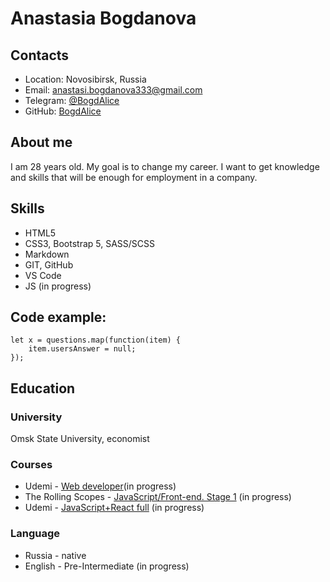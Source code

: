 # Anastasia Bogdanova

## Contacts
- Location: Novosibirsk, Russia
- Email: anastasi.bogdanova333@gmail.com
- Telegram: [@BogdAlice](https://t.me/BogdAlice)
- GitHub: [BogdAlice](https://github.com/BogdAlice)

## About me
I am 28 years old. My goal is to change my career. I want to get knowledge and skills that will be enough for employment in a company.

## Skills
- HTML5
- CSS3, Bootstrap 5, SASS/SCSS
- Markdown
- GIT, GitHub
- VS Code
- JS (in progress)

## Code example:
```
let x = questions.map(function(item) { 
    item.usersAnswer = null;
});
```
## Education
### University
Omsk State University, economist
### Courses
- Udemi - [Web developer](https://www.udemy.com/course/webdeveloper/)(in progress)
- The Rolling Scopes - [JavaScript/Front-end. Stage 1](https://rs.school/js-stage0/) (in progress)
- Udemi - [JavaScript+React full](https://www.udemy.com/course/javascript_full/) (in progress)

### Language
- Russia - native
- English - Pre-Intermediate (in progress)
